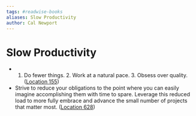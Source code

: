 ```yaml
---
tags: #readwise-books
aliases: Slow Productivity
author: Cal Newport
---
```

# Slow Productivity

- 1. Do fewer things. 2. Work at a natural pace. 3. Obsess over quality. ([Location 155](https://readwise.io/to_kindle?action=open&asin=B0C7716FW1&location=155))
- Strive to reduce your obligations to the point where you can easily imagine accomplishing them with time to spare. Leverage this reduced load to more fully embrace and advance the small number of projects that matter most. ([Location 628](https://readwise.io/to_kindle?action=open&asin=B0C7716FW1&location=628))

